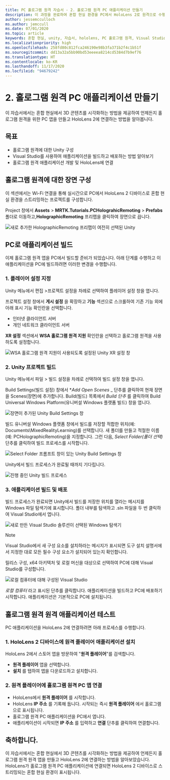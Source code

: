 ```yaml
---
title: PC 홀로그램 원격 자습서 - 2. 홀로그램 원격 PC 애플리케이션 만들기
description: 이 과정을 완료하여 혼합 현실 환경을 PC에서 HoloLens 2로 원격으로 수행하는 PC 애플리케이션을 만드는 방법을 알아봅니다.
author: jessemcculloch
ms.author: jemccull
ms.date: 07/01/2020
ms.topic: article
keywords: 혼합 현실, unity, 자습서, hololens, PC 홀로그램 원격, Visual Studio
ms.localizationpriority: high
ms.openlocfilehash: 258fd80c812fca246190e98b3fa371b2f4c1b51f
ms.sourcegitcommit: dd13a32a5bb90bd53eeeea8214cd5384d7b9ef76
ms.translationtype: HT
ms.contentlocale: ko-KR
ms.lasthandoff: 11/17/2020
ms.locfileid: "94679242"
---
```

# <a name="2-creating-a-holographic-remoting-pc-application"></a>2. 홀로그램 원격 PC 애플리케이션 만들기

이 자습서에서는 혼합 현실에서 3D 콘텐츠를 시각화하는 방법을 제공하여 언제든지 홀로그램 원격을 위한 PC 앱을 만들고 HoloLens 2에 연결하는 방법을 알아봅니다.

## <a name="objectives"></a>목표

* 홀로그램 원격에 대한 Unity 구성
* Visual Studio를 사용하여 애플리케이션을 빌드하고 배포하는 방법 알아보기
* 홀로그램 원격 애플리케이션 개발 및 HoloLens에 연결

## <a name="configuring-your-scene-for-holographic-remoting"></a>홀로그램 원격에 대한 장면 구성

이 섹션에서는 Wi-Fi 연결을 통해 실시간으로 PC에서 HoloLens 2 디바이스로 혼합 현실 환경을 스트리밍하는 프로젝트를 구성합니다.

Project 창에서 **Assets** > **MRTK.Tutorials.PCHolograhicRemoting** > **Prefabs** 폴더로 이동하고,**HolographicRemoting** 프리팹을 클릭하여 장면으로 끕니다.

![새로 추가한 HolographicRemoting 프리팹이 여전히 선택된 Unity](images/mrlearning-pc-holographic-remoting/Tutorial2-Section1-Step1-1.png)

## <a name="build-your-application-to-pc"></a>PC로 애플리케이션 빌드

이제 홀로그램 원격 앱을 PC에서 빌드할 준비가 되었습니다. 아래 단계를 수행하고 이 애플리케이션을 PC에 빌드하려면 이러한 변경을 수행합니다.

### <a name="1-set-the-player-settings"></a>1. 플레이어 설정 지정

Unity 메뉴에서 편집 >프로젝트 설정을 차례로 선택하여 플레이어 설정 창을 엽니다.

프로젝트 설정 창에서 **게시 설정** 을 확장하고 **기능** 섹션으로 스크롤하여 기존 기능 외에 아래 표시 기능 확인란을 선택합니다.

* 인터넷 클라이언트 서버
* 개인 네트워크 클라이언트 서버

**XR 설정** 섹션에서 **WSA 홀로그램 원격 지원** 확인란을 선택하고 홀로그램 원격을 사용하도록 설정합니다.

![WSA 홀로그램 원격 지원이 사용되도록 설정된 Unity XR 설정 창](images/mrlearning-pc-holographic-remoting/Tutorial2-Section2-Step1-1.png)

### <a name="2-build-the-unity-project"></a>2. Unity 프로젝트 빌드

Unity 메뉴에서 파일 > 빌드 설정을 차례로 선택하여 빌드 설정 창을 엽니다.

Build Settings(빌드 설정) 창에서 **_Add Open Scenes_* _ 단추를 클릭하여 현재 장면을 Scenes(장면)에 추가합니다. Build(빌드) 목록에서 _*_Build 단추_*_ 를 클릭하여 Build Universal Windows Platform(유니버설 Windows 플랫폼 빌드) 창을 엽니다.

![장면이 추가된 Unity Build Settings 창](images/mrlearning-pc-holographic-remoting/Tutorial2-Section2-Step2-1.png)

빌드 유니버설 Windows 플랫폼 창에서 빌드를 저장할 적합한 위치(예: Documents\MixedRealityLearning)를 선택합니다. 새 폴더를 만들고 적절한 이름(예: PCHolographicRemoting)을 지정합니다. 그런 다음, _*_Select Folder(폴더 선택)_*_ 단추를 클릭하여 빌드 프로세스를 시작합니다.

![Select Folder 프롬프트 창이 있는 Unity Build Settings 창](images/mrlearning-pc-holographic-remoting/Tutorial2-Section2-Step2-2.png)

Unity에서 빌드 프로세스가 완료될 때까지 기다립니다.

![진행 중인 Unity 빌드 프로세스](images/mrlearning-pc-holographic-remoting/Tutorial2-Section2-Step2-3.png)

### <a name="3-build-and-deploy-the-application"></a>3. 애플리케이션 빌드 및 배포

빌드 프로세스가 완료되면 Unity에서 빌드를 저장한 위치를 열라는 메시지를 Windows 파일 탐색기에 표시합니다. 폴더 내부를 탐색하고 .sln 파일을 두 번 클릭하여 Visual Studio에서 엽니다.

![새로 만든 Visual Studio 솔루션이 선택된 Windows 탐색기](images/mrlearning-pc-holographic-remoting/Tutorial2-Section2-Step3-1.png)

> [!NOTE]
> Visual Studio에서 새 구성 요소를 설치하라는 메시지가 표시되면 도구 설치 설명서에서 지정한 대로 모든 필수 구성 요소가 설치되어 있는지 확인합니다.

릴리스 구성, x64 아키텍처 및 로컬 머신을 대상으로 선택하여 PC에 대해 Visual Studio를 구성합니다.

![로컬 컴퓨터에 대해 구성된 Visual Studio](images/mrlearning-pc-holographic-remoting/Tutorial2-Section2-Step3-2.png)

_*_로컬 컴퓨터_*_ 라고 표시된 단추를 클릭합니다. 애플리케이션을 빌드하고 PC에 배포하기 시작합니다. 애플리케이션은 기본적으로 PC에 설치됩니다.

## <a name="testing-holographic-remoting-remote-application"></a>홀로그램 원격 원격 애플리케이션 테스트

PC 애플리케이션을 HoloLens 2에 연결하려면 아래 프로세스를 수행합니다.

### <a name="1-install-the-remoting-player-application-on-hololens-2-device"></a>1. HoloLens 2 디바이스에 원격 플레이어 애플리케이션 설치

HoloLens 2에서 스토어 앱을 방문하여 "**원격 플레이어**"를 검색합니다.
* **원격 플레이어** 앱을 선택합니다.
* **설치** 를 탭하여 앱을 다운로드하고 설치합니다.

### <a name="2-connect-the-holographic-remoting-pc-app-to-the-remoting-player"></a>2. 원격 플레이어에 홀로그램 원격 PC 앱 연결

* HoloLens에서 **원격 플레이어** 를 시작합니다.
* HoloLens **IP 주소** 를 기록해 둡니다. 시작되는 즉시 **원격 플레이어** 에서 홀로그램으로 표시됩니다.
* 홀로그램 원격 PC 애플리케이션을 PC에서 엽니다.
* 애플리케이션이 시작되면 **IP 주소** 를 입력하고 **연결** 단추를 클릭하여 연결합니다.

## <a name="congratulations"></a>축하합니다.

이 자습서에서는 혼합 현실에서 3D 콘텐츠를 시각화하는 방법을 제공하여 언제든지 홀로그램 원격 원격 앱을 만들고 HoloLens 2에 연결하는 방법을 알아보았습니다. HoloLens가 홀로그램 원격 PC 애플리케이션에 연결되면 HoloLens 2 디바이스로 스트리밍되는 혼합 현실 환경이 표시됩니다.
